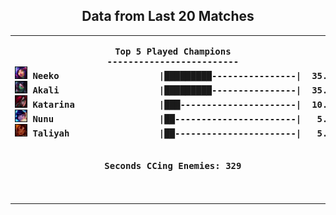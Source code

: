 <!---LOL-STATS-START-HERE--->
<h2 align='center'> Data from Last 20 Matches </h2><table align='center'><tr></tr><tr><th><pre>Top 5 Played Champions
-------------------------
<img src='square_champs/Neeko.png' alt='drawing' width='20'/> Neeko                   |█████████----------------|  35.00%
<img src='square_champs/Akali.png' alt='drawing' width='20'/> Akali                   |█████████----------------|  35.00%
<img src='square_champs/Katarina.png' alt='drawing' width='20'/> Katarina                |███----------------------|  10.00%
<img src='square_champs/Nunu.png' alt='drawing' width='20'/> Nunu                    |██-----------------------|   5.00%
<img src='square_champs/Taliyah.png' alt='drawing' width='20'/> Taliyah                 |██-----------------------|   5.00%

<h4> Seconds CCing Enemies: 329 </h4>
</pre></th><th><pre>Last Played
-----------
<img align='center' src='loading_images/Nunu_0.png' alt='drawing' width='80'/>





</pre></th></tr></table>
<!---LOL-STATS-END-HERE--->
